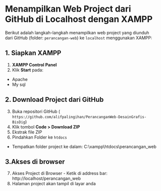 # Menampilkan Web Project dari GitHub di Localhost dengan XAMPP

Berikut adalah langkah-langkah menampilkan web project yang diunduh dari GitHub (folder: `perancangan-web`) ke `localhost` menggunakan XAMPP:

## 1. Siapkan XAMPP
1. **XAMPP Control Panel**
2. Klik **Start** pada:
  - Apache
  - My sql

## 2. Download Project dari GitHub
3. Buka repositori GitHub ( `https://github.com/alifpalingihan/PerancanganWeb-DesainGrafis-BisDig`)
4. Klik tombol **Code > Download ZIP**
5. Ekstrak file ZIP
6. Pindahkan Folder ke `htdocs`
- Tempatkan folder project ke dalam:
C:\xampp\htdocs\perancangan_web

## 3.Akses di browser 
7. Akses Project di Browser - Ketik di address bar: http://localhost/perancangan_web
8. Halaman project akan tampil di layar anda
